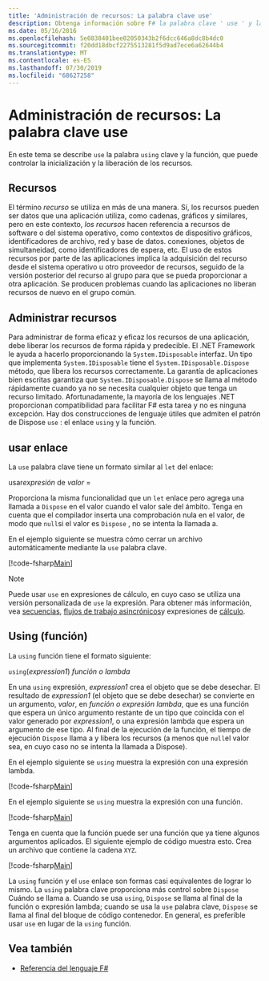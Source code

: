 ```yaml
---
title: 'Administración de recursos: La palabra clave use'
description: Obtenga información sobre F# la palabra clave ' use ' y la función ' Using ', que puede controlar la inicialización y liberación de los recursos.
ms.date: 05/16/2016
ms.openlocfilehash: 5e0838401bee02050343b2f6dcc646a8dc8b4dc0
ms.sourcegitcommit: f20dd18dbcf2275513281f5d9ad7ece6a62644b4
ms.translationtype: MT
ms.contentlocale: es-ES
ms.lasthandoff: 07/30/2019
ms.locfileid: "68627258"
---
```

# <a name="resource-management-the-use-keyword"></a>Administración de recursos: La palabra clave use

En este tema se describe `use` la palabra `using` clave y la función, que puede controlar la inicialización y la liberación de los recursos.

## <a name="resources"></a>Recursos

El término *recurso* se utiliza en más de una manera. Sí, los recursos pueden ser datos que una aplicación utiliza, como cadenas, gráficos y similares, pero en este contexto, *los recursos* hacen referencia a recursos de software o del sistema operativo, como contextos de dispositivo gráficos, identificadores de archivo, red y base de datos. conexiones, objetos de simultaneidad, como identificadores de espera, etc. El uso de estos recursos por parte de las aplicaciones implica la adquisición del recurso desde el sistema operativo u otro proveedor de recursos, seguido de la versión posterior del recurso al grupo para que se pueda proporcionar a otra aplicación. Se producen problemas cuando las aplicaciones no liberan recursos de nuevo en el grupo común.

## <a name="managing-resources"></a>Administrar recursos

Para administrar de forma eficaz y eficaz los recursos de una aplicación, debe liberar los recursos de forma rápida y predecible. El .NET Framework le ayuda a hacerlo proporcionando la `System.IDisposable` interfaz. Un tipo que implementa `System.IDisposable` tiene el `System.IDisposable.Dispose` método, que libera los recursos correctamente. La garantía de aplicaciones bien escritas garantiza que `System.IDisposable.Dispose` se llama al método rápidamente cuando ya no se necesita cualquier objeto que tenga un recurso limitado. Afortunadamente, la mayoría de los lenguajes .NET proporcionan compatibilidad para facilitar F# esta tarea y no es ninguna excepción. Hay dos construcciones de lenguaje útiles que admiten el patrón de Dispose `use` : el enlace `using` y la función.

## <a name="use-binding"></a>usar enlace

La `use` palabra clave tiene un formato similar al `let` del enlace:

usar*expresión* de *valor* = 

Proporciona la misma funcionalidad que un `let` enlace pero agrega una llamada a `Dispose` en el valor cuando el valor sale del ámbito. Tenga en cuenta que el compilador inserta una comprobación nula en el valor, de modo que `null`si el valor es `Dispose` , no se intenta la llamada a.

En el ejemplo siguiente se muestra cómo cerrar un archivo automáticamente mediante la `use` palabra clave.

[!code-fsharp[Main](~/samples/snippets/fsharp/lang-ref-2/snippet6301.fs)]

> [!NOTE]
> Puede usar `use` en expresiones de cálculo, en cuyo caso se utiliza una versión personalizada de `use` la expresión. Para obtener más información, vea [secuencias](sequences.md), [flujos de trabajo asincrónicos](asynchronous-workflows.md)y expresiones de [cálculo](computation-expressions.md).

## <a name="using-function"></a>Using (función)

La `using` función tiene el formato siguiente:

`using`(*expression1*) *función o lambda*

En una `using` expresión, *expression1* crea el objeto que se debe desechar. El resultado de *expression1* (el objeto que se debe desechar) se convierte en un argumento, *valor*, en *función o expresión lambda*, que es una función que espera un único argumento restante de un tipo que coincida con el valor generado por  *expression1*, o una expresión lambda que espera un argumento de ese tipo. Al final de la ejecución de la función, el tiempo de ejecución `Dispose` llama a y libera los recursos (a menos que `null`el valor sea, en cuyo caso no se intenta la llamada a Dispose).

En el ejemplo siguiente se `using` muestra la expresión con una expresión lambda.

[!code-fsharp[Main](~/samples/snippets/fsharp/lang-ref-2/snippet6302.fs)]

En el ejemplo siguiente se `using` muestra la expresión con una función.

[!code-fsharp[Main](~/samples/snippets/fsharp/lang-ref-2/snippet6303.fs)]

Tenga en cuenta que la función puede ser una función que ya tiene algunos argumentos aplicados. El siguiente ejemplo de código muestra esto. Crea un archivo que contiene la cadena `XYZ`.

[!code-fsharp[Main](~/samples/snippets/fsharp/lang-ref-2/snippet6304.fs)]

La `using` función y el `use` enlace son formas casi equivalentes de lograr lo mismo. La `using` palabra clave proporciona más control sobre `Dispose` Cuándo se llama a. Cuando se usa `using`, `Dispose` se llama al final de la función o expresión lambda; cuando se usa la `use` palabra clave, `Dispose` se llama al final del bloque de código contenedor. En general, es preferible usar `use` en lugar de la `using` función.

## <a name="see-also"></a>Vea también

- [Referencia del lenguaje F#](index.md)
